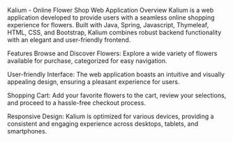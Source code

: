 Kalium - Online Flower Shop Web Application
Overview
Kalium is a web application developed to provide users with a seamless online shopping experience for flowers. Built with Java, Spring, Javascript, Thymeleaf, HTML, CSS, and Bootstrap, Kalium combines robust backend functionality with an elegant and user-friendly frontend.

Features
Browse and Discover Flowers: Explore a wide variety of flowers available for purchase, categorized for easy navigation.

User-friendly Interface: The web application boasts an intuitive and visually appealing design, ensuring a pleasant experience for users.

Shopping Cart: Add your favorite flowers to the cart, review your selections, and proceed to a hassle-free checkout process.

Responsive Design: Kalium is optimized for various devices, providing a consistent and engaging experience across desktops, tablets, and smartphones.
